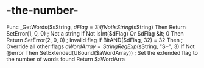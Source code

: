 # -the-number-
 Func _GetWords($sString, $dFlag = 3)     If Not IsString($sString) Then Return SetError(1, 0, 0) ; Not a string     If Not IsInt($dFlag) Or $dFlag &lt; 0 Then Return SetError(2, 0, 0) ; Invalid flag      If BitAND($dFlag, 32) = 32 Then ; Override all other flags         $aWordArray = StringRegExp($sString, "S+", 3)         If Not @error Then             SetExtended(UBound($aWordArray)) ; Set the extended flag to the number of words found             Return $aWordArra
